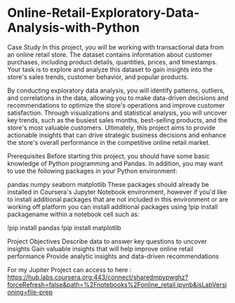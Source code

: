 # Online-Retail-Exploratory-Data-Analysis-with-Python

Case Study
In this project, you will be working with transactional data from an online retail store. The dataset contains information about customer purchases, including product details, quantities, prices, and timestamps. Your task is to explore and analyze this dataset to gain insights into the store's sales trends, customer behavior, and popular products.

By conducting exploratory data analysis, you will identify patterns, outliers, and correlations in the data, allowing you to make data-driven decisions and recommendations to optimize the store's operations and improve customer satisfaction. Through visualizations and statistical analysis, you will uncover key trends, such as the busiest sales months, best-selling products, and the store's most valuable customers. Ultimately, this project aims to provide actionable insights that can drive strategic business decisions and enhance the store's overall performance in the competitive online retail market.

Prerequisites
Before starting this project, you should have some basic knowledge of Python programming and Pandas. In addition, you may want to use the following packages in your Python environment:

pandas
numpy
seaborn
matplotlib
These packages should already be installed in Coursera's Jupyter Notebook environment, however if you'd like to install additional packages that are not included in this environment or are working off platform you can install additional packages using !pip install packagename within a notebook cell such as:

!pip install pandas
!pip install matplotlib

Project Objectives
Describe data to answer key questions to uncover insights
Gain valuable insights that will help improve online retail performance
Provide analytic insights and data-driven recommendations


For my Jupiter Project can access to here : https://hub.labs.coursera.org:443/connect/sharedmpypwghz?forceRefresh=false&path=%2Fnotebooks%2Fonline_retail.ipynb&isLabVersioning=file-prep
